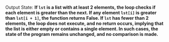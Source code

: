Output State: **If `lst` is a list with at least 2 elements, the loop checks if each element is greater than the next. If any element `lst[i]` is greater than `lst[i + 1]`, the function returns False. If `lst` has fewer than 2 elements, the loop does not execute, and no return occurs, implying that the list is either empty or contains a single element. In such cases, the state of the program remains unchanged, and no comparison is made.**
